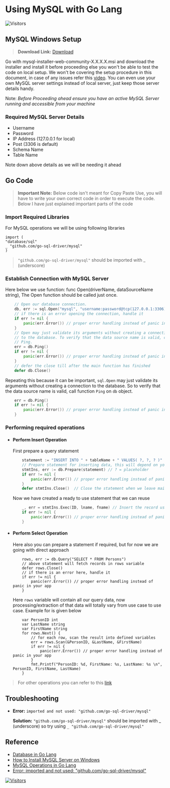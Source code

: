 # Using MySQL with Go Lang

![Visitors](https://api.visitorbadge.io/api/visitors?path=aasisodiya.go.golang-mysql-basic-operations&labelColor=%23ffa500&countColor=%23263759&labelStyle=upper)

## MySQL Windows Setup

> **Download Link:** [Download](https://dev.mysql.com/downloads/installer/)

Go with mysql-installer-web-community-X.X.X.X.msi and download the installer and install it before proceeding else you won't be able to test the code on local setup. We won't be covering the setup procedure in this document, in case of any issues refer this [video](https://www.youtube.com/watch?v=UgHRay7gN1g). You can even use your own MySQL server settings instead of local server, just keep those server details handy.

Note: _Before Proceeding ahead ensure you have an active MySQL Server running and accessible from your machine_

### Required MySQL Server Details

- Username
- Password
- IP Address (127.0.0.1 for local)
- Post (3306 is default)
- Schema Name
- Table Name

Note down above details as we will be needing it ahead

## Go Code

> **Important Note:** Below code isn't meant for Copy Paste Use, you will have to write your own correct code in order to execute the code. Below I have just explained important parts of the code

### Import Required Libraries

For MySQL operations we will be using following libraries

```golang
import (
"database/sql"
_ "github.com/go-sql-driver/mysql"
)
```

> `"github.com/go-sql-driver/mysql"` should be imported with \_ (underscore)

### Establish Connection with MySQL Server

Here below we use function: func Open(driverName, dataSourceName string), The Open function should be called just once.

```go
    // Open our database connection.
    db, err := sql.Open("mysql", "username:password@tcp(127.0.0.1:3306)/testschema")
    // if there is an error opening the connection, handle it
    if err != nil {
        panic(err.Error()) // proper error handling instead of panic in your app
    }
    // Open may just validate its arguments without creating a connection
    // to the database. To verify that the data source name is valid, call
    // Ping.
    err = db.Ping()
    if err != nil {
        panic(err.Error()) // proper error handling instead of panic in your app
    }
    // defer the close till after the main function has finished
    defer db.Close()

```

Repeating this because it can be important, `sql.Open` may just validate its arguments without creating a connection to the database. So to verify that the data source name is valid, call function `Ping` on `db` object.

```go
    err = db.Ping()
    if err != nil {
        panic(err.Error()) // proper error handling instead of panic in your app
    }
```

### Performing required operations

- #### Perform Insert Operation

  First prepare a query statement

  ```go
      statement := "INSERT INTO " + tableName + " VALUES( ?, ?, ? )"
      // Prepare statement for inserting data, this will depend on your table
      stmtIns, err := db.Prepare(statement) // ? = placeholder
      if err != nil {
          panic(err.Error()) // proper error handling instead of panic in your app
      }
      defer stmtIns.Close()  // Close the statement when we leave main() / the program terminates
  ```

  Now we have created a ready to use statement that we can reuse

  ```go
      _, err = stmtIns.Exec(ID, lname, fname) // Insert the record using statement
      if err != nil {
          panic(err.Error()) // proper error handling instead of panic in your app
      }
  ```

- #### Perform Select Operation

  Here also you can prepare a statement if required, but for now we are going with direct approach

  ```golang
      rows, err := db.Query("SELECT * FROM Persons")
      // above statement will fetch records in rows variable
      defer rows.Close()
      // if there is an error here, handle it
      if err != nil {
          panic(err.Error()) // proper error handling instead of panic in your app
      }
  ```

  Here `rows` variable will contain all our query data, now processing/extraction of that data will totally vary from use case to use case. Example for is given below

  ```golang
      var PersonID int
      var LastName string
      var FirstName string
      for rows.Next() {
          // for each row, scan the result into defined variables
          err = rows.Scan(&PersonID, &LastName, &FirstName)
          if err != nil {
              panic(err.Error()) // proper error handling instead of panic in your app
          }
          fmt.Printf("PersonID: %d, FirstName: %s, LastName: %s \n", PersonID, FirstName, LastName)
      }
  ```

> For other operations you can refer to this [link](https://godoc.org/github.com/go-sql-driver/mysql)

## Troubleshooting

- **Error:** `imported and not used: "github.com/go-sql-driver/mysql"`

  **Solution:** `"github.com/go-sql-driver/mysql"` should be imported with _ (underscore) so try using `_ "github.com/go-sql-driver/mysql"`

## Reference

- [Database in Go Lang](https://golang.org/pkg/database/sql/)
- [How to Install MySQL Server on Windows](https://www.youtube.com/watch?v=UgHRay7gN1g)
- [MySQL Operations in Go Lang](https://godoc.org/github.com/go-sql-driver/mysql)
- [Error: imported and not used: "github.com/go-sql-driver/mysql"](https://stackoverflow.com/questions/36256230/connection-fails-with-mysql-using-golang)

[![Visitors](https://api.visitorbadge.io/api/visitors?path=aasisodiya.go&label=aasisodiya/go&labelColor=%23ffa500&countColor=%23263759&labelStyle=upper)](https://visitorbadge.io/status?path=aasisodiya.go)
